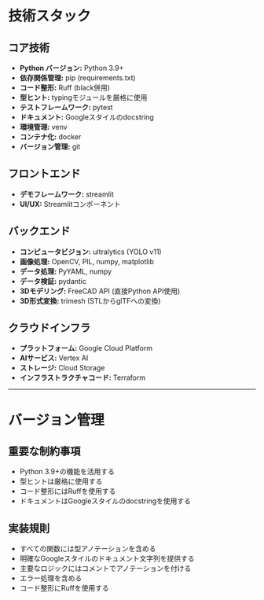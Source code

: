 # 技術スタック

## コア技術
- **Python バージョン:** Python 3.9+
- **依存関係管理:** pip (requirements.txt)
- **コード整形:** Ruff (black併用)
- **型ヒント:** typingモジュールを厳格に使用
- **テストフレームワーク:** pytest
- **ドキュメント:** Googleスタイルのdocstring
- **環境管理:** venv
- **コンテナ化:** docker
- **バージョン管理:** git

## フロントエンド
- **デモフレームワーク:** streamlit
- **UI/UX:** Streamlitコンポーネント

## バックエンド
- **コンピュータビジョン:** ultralytics (YOLO v11)
- **画像処理:** OpenCV, PIL, numpy, matplotlib
- **データ処理:** PyYAML, numpy
- **データ検証:** pydantic
- **3Dモデリング:** FreeCAD API (直接Python API使用)
- **3D形式変換:** trimesh (STLからglTFへの変換)

## クラウドインフラ
- **プラットフォーム:** Google Cloud Platform
- **AIサービス:** Vertex AI
- **ストレージ:** Cloud Storage
- **インフラストラクチャコード:** Terraform

---

# バージョン管理
## 重要な制約事項
- Python 3.9+の機能を活用する
- 型ヒントは厳格に使用する
- コード整形にはRuffを使用する
- ドキュメントはGoogleスタイルのdocstringを使用する

## 実装規則
- すべての関数には型アノテーションを含める
- 明確なGoogleスタイルのドキュメント文字列を提供する
- 主要なロジックにはコメントでアノテーションを付ける
- エラー処理を含める
- コード整形にRuffを使用する
